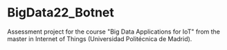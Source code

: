 # BigData22_Botnet

Assessment project for the course "Big Data Applications for IoT" from the master in Internet of Things (Universidad Politécnica de Madrid).
